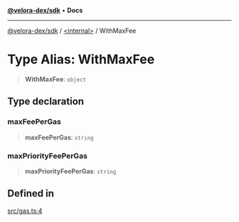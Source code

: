 [**@velora-dex/sdk**](../../README.md) • **Docs**

***

[@velora-dex/sdk](../../globals.md) / [\<internal\>](../README.md) / WithMaxFee

# Type Alias: WithMaxFee

> **WithMaxFee**: `object`

## Type declaration

### maxFeePerGas

> **maxFeePerGas**: `string`

### maxPriorityFeePerGas

> **maxPriorityFeePerGas**: `string`

## Defined in

[src/gas.ts:4](https://github.com/VeloraDEX/paraswap-sdk/blob/feat/velora/src/gas.ts#L4)
